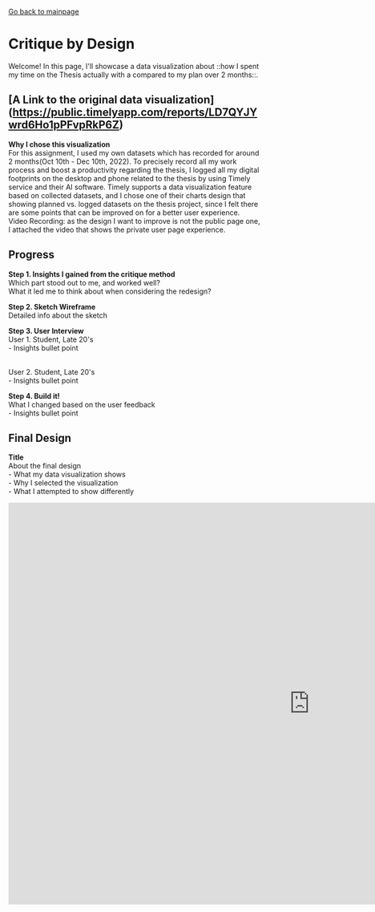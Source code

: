 [Go back to mainpage](https://yeonjin-park.github.io/portfolio/)

# Critique by Design
Welcome! In this page, I'll showcase a data visualization about ::how I spent my time on the Thesis actually with a compared to my plan over 2 months::.  

## [A Link to the original data visualization] (https://public.timelyapp.com/reports/LD7QYJYwrd6Ho1pPFvpRkP6Z) 
**Why I chose this visualization**
<br /> For this assignment, I used my own datasets which has recorded for around 2 months(Oct 10th - Dec 10th, 2022). To precisely record all my work process and boost a  productivity regarding the thesis, I logged all my digital footprints on the desktop and phone related to the thesis by using Timely service and their AI software. Timely supports a data visualization feature based on collected datasets, and I chose one of their charts design that showing planned vs. logged datasets on the thesis project, since I felt there are some points that can be improved on for a better user experience. 
<br /> Video Recording: as the design I want to improve is not the public page one, I attached the video that shows the private user page experience. 

## Progress
**Step 1. Insights I gained from the critique method**
<br /> Which part stood out to me, and worked well? 
<br /> What it led me to think about when considering the redesign? 

**Step 2. Sketch Wireframe**
<br /> Detailed info about the sketch 

**Step 3. User Interview**
<br /> User 1. Student, Late 20's
<br /> - Insights bullet point

<br /> User 2. Student, Late 20's
<br /> - Insights bullet point

**Step 4. Build it!**
<br /> What I changed based on the user feedback 
<br /> - Insights bullet point

## Final Design
**Title**
<br /> About the final design 
<br /> - What my data visualization shows 
<br /> - Why I selected the visualization 
<br /> - What I attempted to show differently 

<iframe style="border: 1px solid rgba(0, 0, 0, 0.1);" width="1200" height="800" src="https://www.figma.com/embed?embed_host=share&url=https%3A%2F%2Fwww.figma.com%2Fproto%2FSGreJ6Rbd8Vw05YtMbbIku%2FTimely-Memo%3Fpage-id%3D31%253A7%26node-id%3D79%253A194%26viewport%3D231%252C244%252C0.09%26scaling%3Dcontain%26starting-point-node-id%3D79%253A194" allowfullscreen></iframe>
